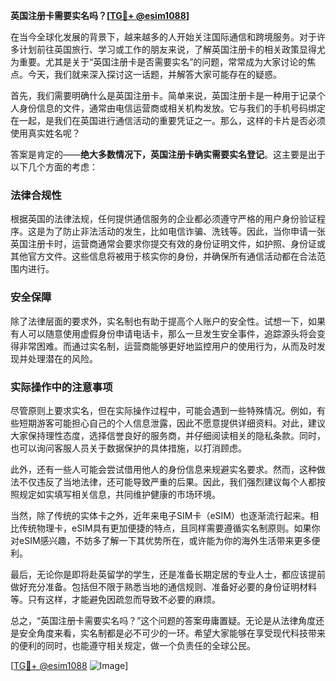 **英国注册卡需要实名吗？[[TG💪+ @esim1088](https://t.me/s/esim1088)]**

在当今全球化发展的背景下，越来越多的人开始关注国际通信和跨境服务。对于许多计划前往英国旅行、学习或工作的朋友来说，了解英国注册卡的相关政策显得尤为重要。尤其是关于“英国注册卡是否需要实名”的问题，常常成为大家讨论的焦点。今天，我们就来深入探讨这一话题，并解答大家可能存在的疑惑。

首先，我们需要明确什么是英国注册卡。简单来说，英国注册卡是一种用于记录个人身份信息的文件，通常由电信运营商或相关机构发放。它与我们的手机号码绑定在一起，是我们在英国进行通信活动的重要凭证之一。那么，这样的卡片是否必须使用真实姓名呢？

答案是肯定的——**绝大多数情况下，英国注册卡确实需要实名登记**。这主要是出于以下几个方面的考虑：

### 法律合规性
根据英国的法律法规，任何提供通信服务的企业都必须遵守严格的用户身份验证程序。这是为了防止非法活动的发生，比如电信诈骗、洗钱等。因此，当你申请一张英国注册卡时，运营商通常会要求你提交有效的身份证明文件，如护照、身份证或其他官方文件。这些信息将被用于核实你的身份，并确保所有通信活动都在合法范围内进行。

### 安全保障
除了法律层面的要求外，实名制也有助于提高个人账户的安全性。试想一下，如果有人可以随意使用虚假身份申请电话卡，那么一旦发生安全事件，追踪源头将会变得非常困难。而通过实名制，运营商能够更好地监控用户的使用行为，从而及时发现并处理潜在的风险。

### 实际操作中的注意事项
尽管原则上要求实名，但在实际操作过程中，可能会遇到一些特殊情况。例如，有些短期游客可能担心自己的个人信息泄露，因此不愿意提供详细资料。对此，建议大家保持理性态度，选择信誉良好的服务商，并仔细阅读相关的隐私条款。同时，也可以询问客服人员关于数据保护的具体措施，以打消顾虑。

此外，还有一些人可能会尝试借用他人的身份信息来规避实名要求。然而，这种做法不仅违反了当地法律，还可能导致严重的后果。因此，我们强烈建议每个人都按照规定如实填写相关信息，共同维护健康的市场环境。

当然，除了传统的实体卡之外，近年来电子SIM卡（eSIM）也逐渐流行起来。相比传统物理卡，eSIM具有更加便捷的特点，且同样需要遵循实名制原则。如果你对eSIM感兴趣，不妨多了解一下其优势所在，或许能为你的海外生活带来更多便利。

最后，无论你是即将赴英留学的学生，还是准备长期定居的专业人士，都应该提前做好充分准备。包括但不限于熟悉当地的通信规则、准备好必要的身份证明材料等。只有这样，才能避免因疏忽而导致不必要的麻烦。

总之，“英国注册卡需要实名吗？”这个问题的答案毋庸置疑。无论是从法律角度还是安全角度来看，实名制都是必不可少的一环。希望大家能够在享受现代科技带来的便利的同时，也能遵守相关规定，做一个负责任的全球公民。

[[TG💪+ @esim1088](https://t.me/s/esim1088) ![Image](https://i.postimg.cc/4NQfJmqS/Snipaste-2025-05-13-00-14-12.png)]